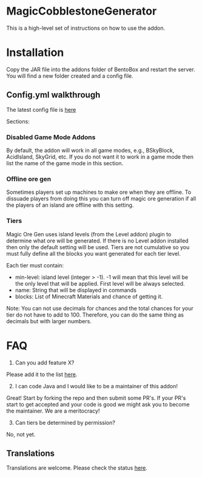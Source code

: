 # MagicCobblestoneGenerator

This is a high-level set of instructions on how to use the addon.

# Installation
Copy the JAR file into the addons folder of BentoBox and restart the server. You will find a new folder created and a config file.

## Config.yml walkthrough
The latest config file is [here](https://github.com/BentoBoxWorld/MagicCobblestoneGenerator/blob/master/src/main/resources/config.yml)

Sections:

### Disabled Game Mode Addons
By default, the addon will work in all game modes, e.g., BSkyBlock, AcidIsland, SkyGrid, etc. If you do not want it to work in a game mode then list the name of the game mode in this section.

### Offline ore gen
Sometimes players set up machines to make ore when they are offline. To dissuade players from doing this you can turn off magic ore generation if all the players of an island are offline with this setting.

### Tiers
Magic Ore Gen uses island levels (from the Level addon) plugin to determine what ore will be generated. If there is no Level addon installed then only the default setting will be used.
Tiers are not cumulative so you must fully define all the blocks you want generated for each tier level.

Each tier must contain:
* min-level: island level (integer > -1).  -1 will mean that this level will be the only level that will be applied. First level will be always selected.
* name: String that will be displayed in commands
* blocks: List of Minecraft Materials and chance of getting it.

Note: You can not use decimals for chances and the total chances for your tier do not have to add to 100. Therefore, you can do the same thing as decimals but with larger numbers. 

# FAQ
1. Can you add feature X?

Please add it to the list [here](https://github.com/BentoBoxWorld/MagicCobblestoneGenerator/issues).

2. I can code Java and I would like to be a maintainer of this addon!

Great! Start by forking the repo and then submit some PR's. If your PR's start to get accepted and your code is good we might ask you to become the maintainer. We are a meritocracy!

3. Can tiers be determined by permission?

No, not yet.

## Translations

Translations are welcome. Please check the status [here](Translate-MagicCobblestoneGenerator).


